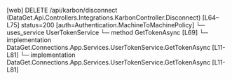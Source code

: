 [web] DELETE /api/karbon/disconnect  (DataGet.Api.Controllers.Integrations.KarbonController.Disconnect)  [L64–L75] status=200 [auth=Authentication.MachineToMachinePolicy]
  └─ uses_service UserTokenService
    └─ method GetTokenAsync [L69]
      └─ implementation DataGet.Connections.App.Services.UserTokenService.GetTokenAsync [L11-L81]
      └─ implementation DataGet.Connections.App.Services.UserTokenService.GetTokenAsync [L11-L81]

